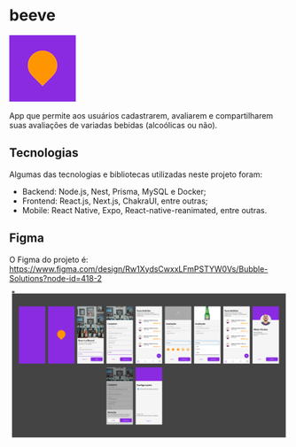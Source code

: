 # beeve
![logo do projeto](./logo.png)

App que permite aos usuários cadastrarem, avaliarem e compartilharem suas avaliações de variadas bebidas (alcoólicas ou não).

## Tecnologias

Algumas das tecnologias e bibliotecas utilizadas neste projeto foram:

* Backend: Node.js, Nest, Prisma, MySQL e Docker;
* Frontend: React.js, Next.js, ChakraUI, entre outras;
* Mobile: React Native, Expo, React-native-reanimated, entre outras.

## Figma

O Figma do projeto é: https://www.figma.com/design/Rw1XydsCwxxLFmPSTYW0Vs/Bubble-Solutions?node-id=418-2

![print do Figma para o MVP](./mvp.png)